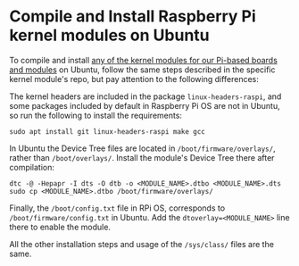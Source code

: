 # Compile and Install Raspberry Pi kernel modules on Ubuntu

To compile and install [any of the kernel modules for our Pi-based boards and modules](https://github.com/orgs/sfera-labs/repositories?q=kernel-module) on Ubuntu, follow the same steps described in the specific kernel module's repo, but pay attention to the following differences:

The kernel headers are included in the package `linux-headers-raspi`, and some packages included by default in Raspberry Pi OS are not in Ubuntu, so run the following to install the requirements:

    sudo apt install git linux-headers-raspi make gcc

In Ubuntu the Device Tree files are located in `/boot/firmware/overlays/`, rather than `/boot/overlays/`. Install the module's Device Tree there after compilation:

    dtc -@ -Hepapr -I dts -O dtb -o <MODULE_NAME>.dtbo <MODULE_NAME>.dts
    sudo cp <MODULE_NAME>.dtbo /boot/firmware/overlays/

Finally, the `/boot/config.txt` file in RPi OS, corresponds to `/boot/firmware/config.txt` in Ubuntu. Add the `dtoverlay=<MODULE_NAME>` line there to enable the module.

All the other installation steps and usage of the `/sys/class/` files are the same.
